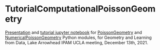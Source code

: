 # TutorialComputationalPoissonGeometry
[Presentation](https://github.com/psuarezserrato/TutorialComputationalPoissonGeometry/blob/main/CompPoiss-GLRC-2021.pdf) and [tutorial jupyter notebook](ComputationalPoissonGeometryTutorial.ipynb) for [PoissonGeometry](https://github.com/appliedgeometry/poissongeometry) and [NumericalPoissonGeometry](https://github.com/appliedgeometry/NumericalPoissonGeometry) Python modules, for Geometry and Learning from Data, Lake Arrowhead IPAM UCLA meeting, December 13th, 2021.

